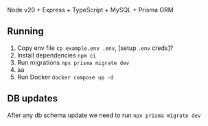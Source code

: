 Node v20 + Express + TypeScript + MySQL + Prisma ORM

## Running

1. Copy env file `cp example.env .env`, [setup `.env` creds]?
2. Install dependencies `npm ci`
3. Run migrations `npx prisma migrate dev`
4. aa
5. Run Docker `docker compose up -d`


## DB updates

After any db schema update we need to run `npx prisma migrate dev`
